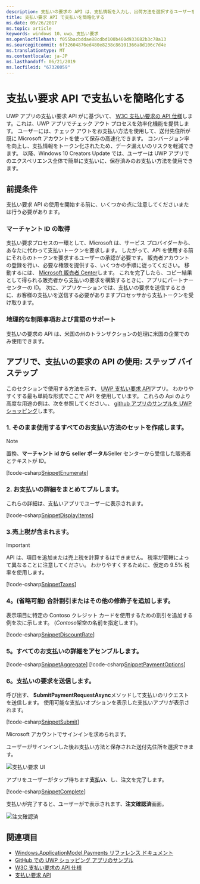 ```yaml
---
description: 支払いの要求の API は、支払情報を入力し、出荷方法を選択するユーザーを要求する場合のプロセスをバイパスする UWP アプリの統合ソリューションを提供します。
title: 支払い要求 API で支払いを簡略化する
ms.date: 09/26/2017
ms.topic: article
keywords: windows 10、uwp、支払い要求
ms.openlocfilehash: f055bacbddae88cdbd100b460d933682b3c78a13
ms.sourcegitcommit: 6f32604876ed480e8238c86101366a8d106c7d4e
ms.translationtype: MT
ms.contentlocale: ja-JP
ms.lasthandoff: 06/21/2019
ms.locfileid: "67320059"
---
```

# <a name="simplify-payments-with-the-payment-request-api"></a>支払い要求 API で支払いを簡略化する
UWP アプリの支払い要求 API がに基づいて、 [W3C 支払い要求の API 仕様](https://w3c.github.io/browser-payment-api/)します。これは、UWP アプリでチェック アウト プロセスを効率化機能を提供します。 ユーザーには、チェック アウトをお支払い方法を使用して、送付先住所が既に Microsoft アカウントを使って保存の高速化できます。 コンバージョン率を向上し、支払情報をトークン化されたため、データ漏えいのリスクを軽減できます。 以降、Windows 10 Creators Update では、ユーザーは UWP アプリでのエクスペリエンス全体で簡単に支払いに、保存済みのお支払い方法を使用できます。

## <a name="prerequisites"></a>前提条件
支払い要求 API の使用を開始する前に、いくつかの点に注意してくださいまたは行う必要があります。

### <a name="getting-a-merchant-id"></a>マーチャント ID の取得
支払い要求プロセスの一環として、Microsoft は、サービス プロバイダーから、あなたに代わって支払いトークンを要求します。 したがって、API を使用する前にそれらのトークンを要求するユーザーの承認が必要です。  販売者アカウントの登録を行い、必要な権限を提供する、いくつかの手順に従ってください。 移動するには、 [Microsoft 販売者 Center](https://partner.microsoft.com/dashboard/registration/seller?accountprogram=uwp)します。 これを完了したら、コピー結果として得られる販売者から支払いの要求を構築するときに、アプリにパートナー センターの ID。 次に、アプリケーションでは、支払いの要求を送信するときに、お客様の支払いを送信する必要がありますプロセッサから支払トークンを受け取ります。

### <a name="geographic-restrictions-and-language-support"></a>地理的な制限事項および言語のサポート
支払いの要求の API は、米国の州のトランザクションの処理に米国の企業でのみ使用できます。

## <a name="using-the-payment-request-api-in-your-app-step-by-step"></a>アプリで、支払いの要求の API の使用: ステップ バイ ステップ
このセクションで使用する方法を示す、 [UWP 支払い要求 API](https://docs.microsoft.com/en-us/uwp/api/windows.applicationmodel.payments)アプリ。 わかりやすくする最も単純な形式でここで API を使用しています。 これらの Api のより高度な用途の例は、次を参照してください。、 [github アプリのサンプルを UWP ショッピング](https://github.com/Microsoft/Windows-appsample-shopping)します。

### <a name="1-create-a-set-of-all-the-payment-options-that-you-accept"></a>1. そのまま使用するすべてのお支払い方法のセットを作成します。
> [!Note]
> 置換、**マーチャント id から seller ポータル**Seller センターから受信した販売者とテキストが ID。

[!code-csharp[SnippetEnumerate](./code/PaymentsApiSample/PaymentsApiSample/MainPage.xaml.cs#SnippetEnumerate)]

### <a name="2-pull-the-payment-details-together"></a>2. お支払いの詳細をまとめてプルします。 

これらの詳細は、支払いアプリでユーザーに表示されます。 

[!code-csharp[SnippetDisplayItems](./code/PaymentsApiSample/PaymentsApiSample/MainPage.xaml.cs#SnippetDisplayItems)]

### <a name="3-include-the-sales-tax"></a>3.売上税が含まれます。 

> [!Important]
> API は、項目を追加または売上税を計算するはできません。 税率が管轄によって異なることに注意してください。 わかりやすくするために、仮定の 9.5% 税率を使用します。

[!code-csharp[SnippetTaxes](./code/PaymentsApiSample/PaymentsApiSample/MainPage.xaml.cs#SnippetTaxes)]

### <a name="4-optional--add-discounts-or-other-modifiers-to-the-total"></a>4。(省略可能) 合計割引またはその他の修飾子を追加します。 

表示項目に特定の Contoso クレジット カードを使用するための割引を追加する例を次に示します。 (*Contoso*架空の名前を指定します)。

[!code-csharp[SnippetDiscountRate](./code/PaymentsApiSample/PaymentsApiSample/MainPage.xaml.cs#SnippetDiscountRate)]

### <a name="5-assemble-all-the-payment-details"></a>5。すべてのお支払いの詳細をアセンブルします。

[!code-csharp[SnippetAggregate](./code/PaymentsApiSample/PaymentsApiSample/MainPage.xaml.cs#SnippetAggregate)]
[!code-csharp[SnippetPaymentOptions](./code/PaymentsApiSample/PaymentsApiSample/MainPage.xaml.cs#SnippetPaymentOptions)]

### <a name="6-submit-the-payment-request"></a>6。支払いの要求を送信します。 

呼び出す、 **SubmitPaymentRequestAsync**メソッドして支払いのリクエストを送信します。 使用可能な支払いオプションを表示した支払いアプリが表示されます。

[!code-csharp[SnippetSubmit](./code/PaymentsApiSample/PaymentsApiSample/MainPage.xaml.cs#SnippetSubmit)]

Microsoft アカウントでサインインを求められます。

ユーザーがサインインした後お支払い方法と保存された送付先住所を選択できます。

![支払い要求 UI](./images/33.png "支払い要求 UI")

アプリをユーザーがタップ待ちます**支払い**、し、注文を完了します。

[!code-csharp[SnippetComplete](./code/PaymentsApiSample/PaymentsApiSample/MainPage.xaml.cs#SnippetComplete)]

支払いが完了すると、ユーザーがで表示されます、**注文確認済**画面。

![注文確認済](./images/44.png "順序の確認 ")

## <a name="see-also"></a>関連項目
- [Windows.ApplicationModel.Payments リファレンス ドキュメント](https://docs.microsoft.com/en-us/uwp/api/windows.applicationmodel.payments)
- [GitHub での UWP ショッピング アプリのサンプル](https://github.com/Microsoft/Windows-appsample-shopping)
- [W3C 支払い要求の API 仕様](https://www.w3.org/TR/payment-request/)
- [支払い要求 API ](https://docs.microsoft.com/microsoft-edge/dev-guide/windows-integration/payment-request-api)

